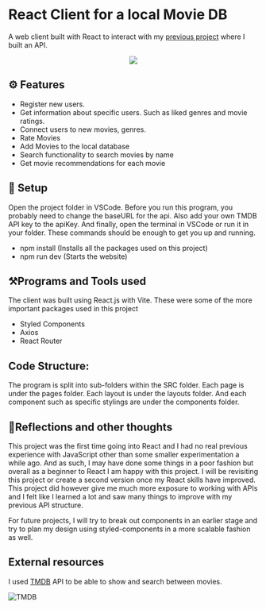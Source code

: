 
  

# React Client for a local Movie DB
  A web client built with React to interact with my [previous project](https://github.com/Chrisvasa/MovieSystem) where I built an API.


<p align="center">
  <img src="https://github.com/Chrisvasa/MovieClient/assets/29359169/21888813-616a-414e-ad73-d9501c08245a" />
</p>



## ⚙️ Features
- Register new users.
- Get information about specific users. Such as liked genres and movie ratings.
- Connect users to new movies, genres.
- Rate Movies
- Add Movies to the local database
- Search functionality to search movies by name
- Get movie recommendations for each movie

## 📐 Setup
Open the project folder in VSCode.
Before you run this program, you probably need to change the baseURL for the api. 
Also add your own TMDB API key to the apiKey.
And finally, open the terminal in VSCode or run it in your folder.
These commands should be enough to get you up and running.
 - npm install (Installs all the packages used on this project)
 - npm run dev (Starts the website)

## ⚒️Programs and Tools used
The client was built using React.js with Vite.
These were some of the more important packages used in this project
- Styled Components
- Axios
- React Router


## Code Structure:
  The program is split into sub-folders within the SRC folder.
  Each page is under the pages folder. 
  Each layout is under the layouts folder.
  And each component such as specific stylings are under the components folder.

  

  

## 🤔Reflections and other thoughts
This project was the first time going into React and I had no real previous experience with JavaScript other than some smaller experimentation a while ago. 
And as such, I may have done some things in a poor fashion but overall as a beginner to React I am happy with this project. I will be revisiting this project or create a second version once my React skills have improved.
This project did however give me much more exposure to working with APIs and I felt like I learned a lot and saw many things to improve with my previous API structure. 

For future projects, I will try to break out components in an earlier stage and try to plan my design using styled-components in a more scalable fashion as well.

  

## External resources
I used [TMDB](https://www.themoviedb.org) API to be able to show and search between movies.

![TMDB](https://www.themoviedb.org/assets/2/v4/logos/v2/blue_short-8e7b30f73a4020692ccca9c88bafe5dcb6f8a62a4c6bc55cd9ba82bb2cd95f6c.svg)

